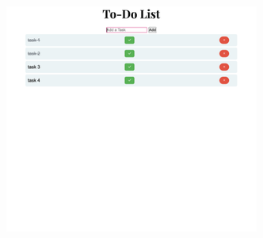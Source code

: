 ![image alt](https://github.com/alicegamartins/to-do-list/blob/1ac5cdc9444e244cadc8a8b86b89277598254dab/imagem.png)
